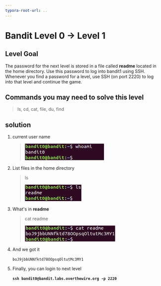 ```yaml
---
typora-root-url: ..
---
```


# Bandit Level 0 → Level 1

## Level Goal

The password for the next level is stored in a file called **readme** located in the home directory. Use this password to log into bandit1 using SSH. Whenever you find a password for a level, use SSH (on port 2220) to log into that level and continue the game.

## Commands you may need to solve this level

> ls, cd, cat, file, du, find



## solution

1. current user name

   > ![](/img/a_vulnerable/a_otw/a_bandit/a_0_1/bandit0_1.jpg)



2. List files in the home directory

   > ls
   >
   > ![ls](/img/a_vulnerable/a_otw/a_bandit/a_0_1/ls.jpg)

3. What's in **readme**

   > cat readme
   >
   > ![cat](/img/a_vulnerable/a_otw/a_bandit/a_0_1/cat.jpg)

4. And we got it

   `boJ9jbbUNNfktd78OOpsqOltutMc3MY1`

5. Finally, you can login to next level

   **`ssh bandit0@bandit.labs.overthewire.org -p 2220`**
